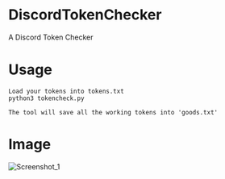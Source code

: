 # DiscordTokenChecker
A Discord Token Checker

# Usage
```comment
Load your tokens into tokens.txt
python3 tokencheck.py

The tool will save all the working tokens into 'goods.txt'
```
# Image
![Screenshot_1](https://user-images.githubusercontent.com/48758770/158063431-b412eed0-214b-46ee-8c4f-58ce5d7e9483.png)
